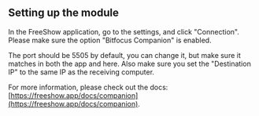 ## Setting up the module

In the FreeShow application, go to the settings, and click "Connection".
Please make sure the option "Bitfocus Companion" is enabled.

The port should be 5505 by default, you can change it, but make sure it matches in both the app and here.
Also make sure you set the "Destination IP" to the same IP as the receiving computer.

For more information, please check out the docs: [https://freeshow.app/docs/companion](https://freeshow.app/docs/companion).
